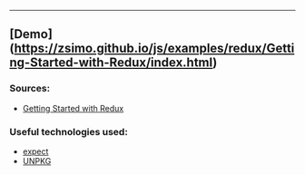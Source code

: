 -----
**[Demo] (https://zsimo.github.io/js/examples/redux/Getting-Started-with-Redux/index.html)**
-----

### Sources:
* [Getting Started with Redux](http://https://egghead.io/courses/getting-started-with-redux)

### Useful technologies used:
* [expect](https://github.com/mjackson/expect)
* [UNPKG](https://unpkg.com)
